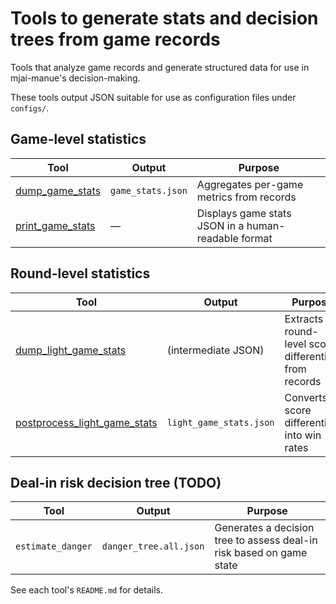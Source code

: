 # Tools to generate stats and decision trees from game records

Tools that analyze game records and generate structured data for use in mjai-manue's decision-making.

These tools output JSON suitable for use as configuration files under `configs/`.

## Game-level statistics

| Tool                                  | Output            | Purpose                                             |
| ------------------------------------- | ----------------- | --------------------------------------------------- |
| [dump_game_stats](dump_game_stats/)   | `game_stats.json` | Aggregates per-game metrics from records            |
| [print_game_stats](print_game_stats/) | —                 | Displays game stats JSON in a human-readable format |

## Round-level statistics

| Tool                                                          | Output                  | Purpose                                               |
| ------------------------------------------------------------- | ----------------------- | ----------------------------------------------------- |
| [dump_light_game_stats](dump_light_game_stats/)               | (intermediate JSON)     | Extracts round-level score differentials from records |
| [postprocess_light_game_stats](postprocess_light_game_stats/) | `light_game_stats.json` | Converts score differentials into win rates           |

## Deal-in risk decision tree (TODO)

| Tool              | Output                 | Purpose                                                              |
| ----------------- | ---------------------- | -------------------------------------------------------------------- |
| `estimate_danger` | `danger_tree.all.json` | Generates a decision tree to assess deal-in risk based on game state |

See each tool's `README.md` for details.
